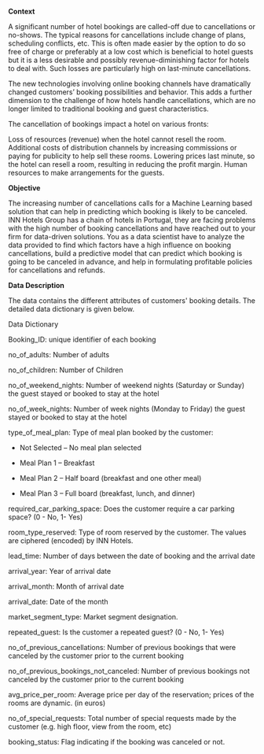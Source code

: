 **Context**

A significant number of hotel bookings are called-off due to cancellations or no-shows. The typical reasons for cancellations include change of plans, scheduling conflicts, etc. This is often made easier by the option to do so free of charge or preferably at a low cost which is beneficial to hotel guests but it is a less desirable and possibly revenue-diminishing factor for hotels to deal with. Such losses are particularly high on last-minute cancellations.

The new technologies involving online booking channels have dramatically changed customers’ booking possibilities and behavior. This adds a further dimension to the challenge of how hotels handle cancellations, which are no longer limited to traditional booking and guest characteristics.

The cancellation of bookings impact a hotel on various fronts:

Loss of resources (revenue) when the hotel cannot resell the room.
Additional costs of distribution channels by increasing commissions or paying for publicity to help sell these rooms.
Lowering prices last minute, so the hotel can resell a room, resulting in reducing the profit margin.
Human resources to make arrangements for the guests.

**Objective**

The increasing number of cancellations calls for a Machine Learning based solution that can help in predicting which booking is likely to be canceled. INN Hotels Group has a chain of hotels in Portugal, they are facing problems with the high number of booking cancellations and have reached out to your firm for data-driven solutions. You as a data scientist have to analyze the data provided to find which factors have a high influence on booking cancellations, build a predictive model that can predict which booking is going to be canceled in advance, and help in formulating profitable policies for cancellations and refunds.

**Data Description**

The data contains the different attributes of customers' booking details. The detailed data dictionary is given below.

Data Dictionary

Booking_ID: unique identifier of each booking

no_of_adults: Number of adults

no_of_children: Number of Children

no_of_weekend_nights: Number of weekend nights (Saturday or Sunday) the guest stayed or booked to stay at the hotel

no_of_week_nights: Number of week nights (Monday to Friday) the guest stayed or booked to stay at the hotel

type_of_meal_plan: Type of meal plan booked by the customer:

* Not Selected – No meal plan selected

* Meal Plan 1 – Breakfast

* Meal Plan 2 – Half board (breakfast and one other meal)

* Meal Plan 3 – Full board (breakfast, lunch, and dinner)

required_car_parking_space: Does the customer require a car parking space? (0 - No, 1- Yes)

room_type_reserved: Type of room reserved by the customer. The values are ciphered (encoded) by INN Hotels.

lead_time: Number of days between the date of booking and the arrival date

arrival_year: Year of arrival date

arrival_month: Month of arrival date

arrival_date: Date of the month

market_segment_type: Market segment designation.

repeated_guest: Is the customer a repeated guest? (0 - No, 1- Yes)

no_of_previous_cancellations: Number of previous bookings that were canceled by the customer prior to the current booking

no_of_previous_bookings_not_canceled: Number of previous bookings not canceled by the customer prior to the current booking

avg_price_per_room: Average price per day of the reservation; prices of the rooms are dynamic. (in euros)

no_of_special_requests: Total number of special requests made by the customer (e.g. high floor, view from the room, etc)

booking_status: Flag indicating if the booking was canceled or not.
